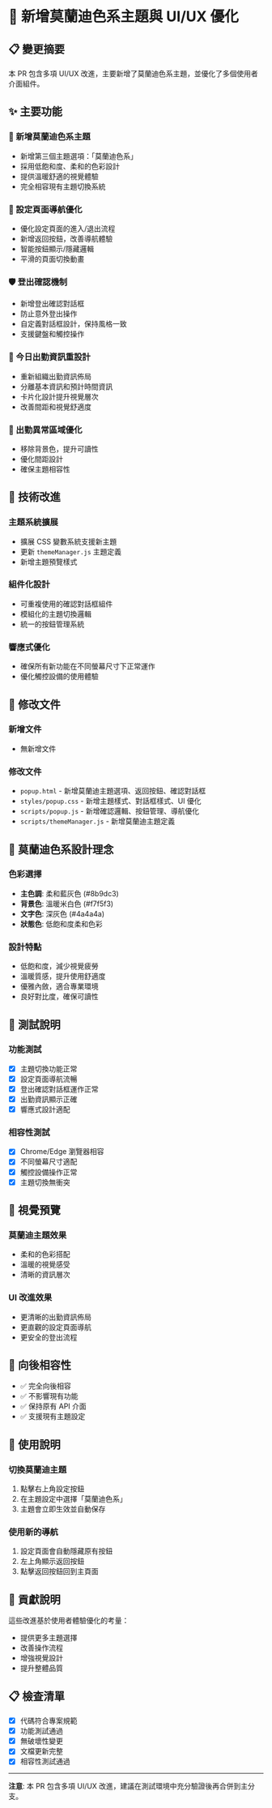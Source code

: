 # 🎨 新增莫蘭迪色系主題與 UI/UX 優化

## 📋 變更摘要

本 PR 包含多項 UI/UX 改進，主要新增了莫蘭迪色系主題，並優化了多個使用者介面組件。

## ✨ 主要功能

### 🎨 新增莫蘭迪色系主題
- 新增第三個主題選項：「莫蘭迪色系」
- 採用低飽和度、柔和的色彩設計
- 提供溫暖舒適的視覺體驗
- 完全相容現有主題切換系統

### 🔄 設定頁面導航優化
- 優化設定頁面的進入/退出流程
- 新增返回按鈕，改善導航體驗
- 智能按鈕顯示/隱藏邏輯
- 平滑的頁面切換動畫

### 🛡️ 登出確認機制
- 新增登出確認對話框
- 防止意外登出操作
- 自定義對話框設計，保持風格一致
- 支援鍵盤和觸控操作

### 📱 今日出勤資訊重設計
- 重新組織出勤資訊佈局
- 分離基本資訊和預計時間資訊
- 卡片化設計提升視覺層次
- 改善間距和視覺舒適度

### 🎯 出勤異常區域優化
- 移除背景色，提升可讀性
- 優化間距設計
- 確保主題相容性

## 🔧 技術改進

### 主題系統擴展
- 擴展 CSS 變數系統支援新主題
- 更新 `themeManager.js` 主題定義
- 新增主題預覽樣式

### 組件化設計
- 可重複使用的確認對話框組件
- 模組化的主題切換邏輯
- 統一的按鈕管理系統

### 響應式優化
- 確保所有新功能在不同螢幕尺寸下正常運作
- 優化觸控設備的使用體驗

## 📁 修改文件

### 新增文件
- 無新增文件

### 修改文件
- `popup.html` - 新增莫蘭迪主題選項、返回按鈕、確認對話框
- `styles/popup.css` - 新增主題樣式、對話框樣式、UI 優化
- `scripts/popup.js` - 新增確認邏輯、按鈕管理、導航優化
- `scripts/themeManager.js` - 新增莫蘭迪主題定義

## 🎨 莫蘭迪色系設計理念

### 色彩選擇
- **主色調**: 柔和藍灰色 (#8b9dc3)
- **背景色**: 溫暖米白色 (#f7f5f3)
- **文字色**: 深灰色 (#4a4a4a)
- **狀態色**: 低飽和度柔和色彩

### 設計特點
- 低飽和度，減少視覺疲勞
- 溫暖質感，提升使用舒適度
- 優雅內斂，適合專業環境
- 良好對比度，確保可讀性

## 🧪 測試說明

### 功能測試
- [x] 主題切換功能正常
- [x] 設定頁面導航流暢
- [x] 登出確認對話框運作正常
- [x] 出勤資訊顯示正確
- [x] 響應式設計適配

### 相容性測試
- [x] Chrome/Edge 瀏覽器相容
- [x] 不同螢幕尺寸適配
- [x] 觸控設備操作正常
- [x] 主題切換無衝突

## 📸 視覺預覽

### 莫蘭迪主題效果
- 柔和的色彩搭配
- 溫暖的視覺感受
- 清晰的資訊層次

### UI 改進效果
- 更清晰的出勤資訊佈局
- 更直觀的設定頁面導航
- 更安全的登出流程

## 🔄 向後相容性

- ✅ 完全向後相容
- ✅ 不影響現有功能
- ✅ 保持原有 API 介面
- ✅ 支援現有主題設定

## 📝 使用說明

### 切換莫蘭迪主題
1. 點擊右上角設定按鈕
2. 在主題設定中選擇「莫蘭迪色系」
3. 主題會立即生效並自動保存

### 使用新的導航
1. 設定頁面會自動隱藏原有按鈕
2. 左上角顯示返回按鈕
3. 點擊返回按鈕回到主頁面

## 🤝 貢獻說明

這些改進基於使用者體驗優化的考量：
- 提供更多主題選擇
- 改善操作流程
- 增強視覺設計
- 提升整體品質

## 📋 檢查清單

- [x] 代碼符合專案規範
- [x] 功能測試通過
- [x] 無破壞性變更
- [x] 文檔更新完整
- [x] 相容性測試通過

---

**注意**: 本 PR 包含多項 UI/UX 改進，建議在測試環境中充分驗證後再合併到主分支。
